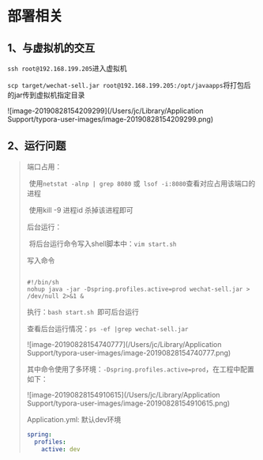 # 部署相关

## 1、与虚拟机的交互

`ssh root@192.168.199.205`进入虚拟机

`scp target/wechat-sell.jar root@192.168.199.205:/opt/javaapps`将打包后的jar传到虚拟机指定目录

![image-20190828154209299](/Users/jc/Library/Application Support/typora-user-images/image-20190828154209299.png)



## 2、运行问题



> 端口占用：
>
> ​				使用`netstat -alnp | grep 8080` 或` lsof -i:8080`查看对应占用该端口的进程
>
> ​				使用kill -9 进程id  杀掉该进程即可
>
> 后台运行：
>
> ​				将后台运行命令写入shell脚本中：`vim start.sh`
>
> 写入命令
>
> ```shell
> 
> #!/bin/sh
> nohup java -jar -Dspring.profiles.active=prod wechat-sell.jar > /dev/null 2>&1 &
> 
> ```
>
> 执行：`bash start.sh `即可后台运行
>
> 查看后台运行情况：`ps -ef |grep wechat-sell.jar `
>
> ![image-20190828154740777](/Users/jc/Library/Application Support/typora-user-images/image-20190828154740777.png)
>
> 其中命令使用了多环境：`-Dspring.profiles.active=prod`，在工程中配置如下：
>
> ![image-20190828154910615](/Users/jc/Library/Application Support/typora-user-images/image-20190828154910615.png)
>
> Application.yml: 默认dev环境
>
> ```yml
> spring:
>   profiles:
>     active: dev
> ```





